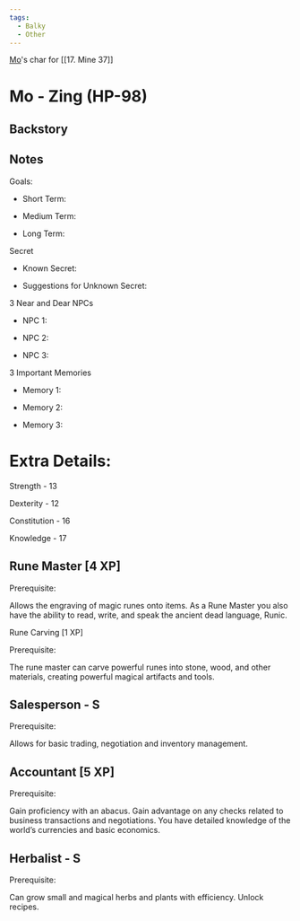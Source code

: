 ```yaml
---
tags:
  - Balky
  - Other
---
```


[Mo](Mo.md)'s char for [[17. Mine 37]]

# Mo - Zing (HP-98)

## Backstory 


## Notes

Goals:

- Short Term:
    
- Medium Term: 
    
- Long Term: 
    


Secret

- Known Secret: 
    
- Suggestions for Unknown Secret: 
    

3 Near and Dear NPCs

- NPC 1: 
    
- NPC 2:
    
- NPC 3:
    


3 Important Memories

- Memory 1: 
    
- Memory 2: 
    
- Memory 3: 
    

# Extra Details:

Strength - 13

Dexterity - 12

Constitution - 16

Knowledge - 17

## Rune Master [4 XP]

Prerequisite:

Allows the engraving of magic runes onto items. As a Rune Master you also have the ability to read, write, and speak the ancient dead language, Runic.

Rune Carving [1 XP]

Prerequisite:

The rune master can carve powerful runes into stone, wood, and other materials, creating powerful magical artifacts and tools.

## Salesperson - S

Prerequisite:

Allows for basic trading, negotiation and inventory management.

  

## Accountant [5 XP]

Prerequisite: 

Gain proficiency with an abacus. Gain advantage on any checks related to business transactions and negotiations. You have detailed knowledge of the world’s currencies and basic economics.

  

## Herbalist - S

Prerequisite:

  

Can grow small and magical herbs and plants with efficiency. Unlock recipes.